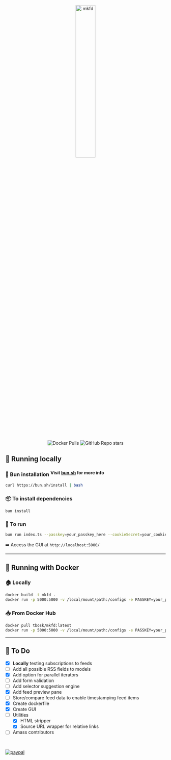 <p align="center">
  <img src="https://user-images.githubusercontent.com/41713011/184979066-5ec001ec-bc72-4ed9-a18c-1fd2211edd76.png"
       alt="mkfd"
       height="35%"
       width="35%" /><br>
  <img alt="Docker Pulls" src="https://img.shields.io/docker/pulls/tbosk/mkfd">
  <img alt="GitHub Repo stars" src="https://img.shields.io/github/stars/tbosak/mkfd">
</p>

## 🏃 Running locally

### 🍞 Bun installation <sup>Visit [bun.sh](https://bun.sh/) for more info</sup>

```bash
curl https://bun.sh/install | bash
```

### 📦 To install dependencies

```bash
bun install
```

### 🚀 To run

```bash
bun run index.ts --passkey=your_passkey_here --cookieSecret=your_cookie_secret_here
```

➡️ Access the GUI at `http://localhost:5000/`

---

## 🐳 Running with Docker

### 🏠 Locally

```bash
docker build -t mkfd .
docker run -p 5000:5000 -v /local/mount/path:/configs -e PASSKEY=your_passkey -e COOKIE_SECRET=your_cookie_secret mkfd
```

### 📥 From Docker Hub

```bash
docker pull tbosk/mkfd:latest
docker run -p 5000:5000 -v /local/mount/path:/configs -e PASSKEY=your_passkey -e COOKIE_SECRET=your_cookie_secret tbosk/mkfd:latest
```

---

## 🔧 To Do

- [X] **Locally** testing subscriptions to feeds  
- [ ] Add all possible RSS fields to models  
- [X] Add option for parallel iterators  
- [ ] Add form validation  
- [ ] Add selector suggestion engine  
- [X] Add feed preview pane  
- [ ] Store/compare feed data to enable timestamping feed items  
- [X] Create dockerfile  
- [X] Create GUI  
- [ ] Utilities  
  - [X] HTML stripper  
  - [X] Source URL wrapper for relative links  
- [ ] Amass contributors  

<br>

[![paypal](https://www.paypalobjects.com/en_US/i/btn/btn_donateCC_LG.gif)](https://www.paypal.com/cgi-bin/webscr?cmd=_s-xclick&hosted_button_id=V5LC4XTQDDE82&source=url)
